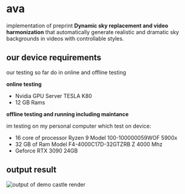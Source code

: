 # ava

implementation of preprint **Dynamic sky replacement and video harmonization** 
that automatically generate realistic and dramatic sky backgrounds in videos with controllable 
styles.

## our device requirements

our testing so far do in online and offline testing

**online testing**

- Nvidia GPU Server TESLA K80
- 12 GB Rams

**offline testing and running including maintance**

im testing on my personal computer which test on device:

- 16 core of processor Ryzen 9 Model 100-100000059WOF 5900x
- 32 GB of Ram Model F4-4000C17D-32GTZRB Z 4000 Mhz
- Geforce RTX 3090 24GB

## output result

![output of demo castle render](./output/demo-castle.gif?raw=true)

